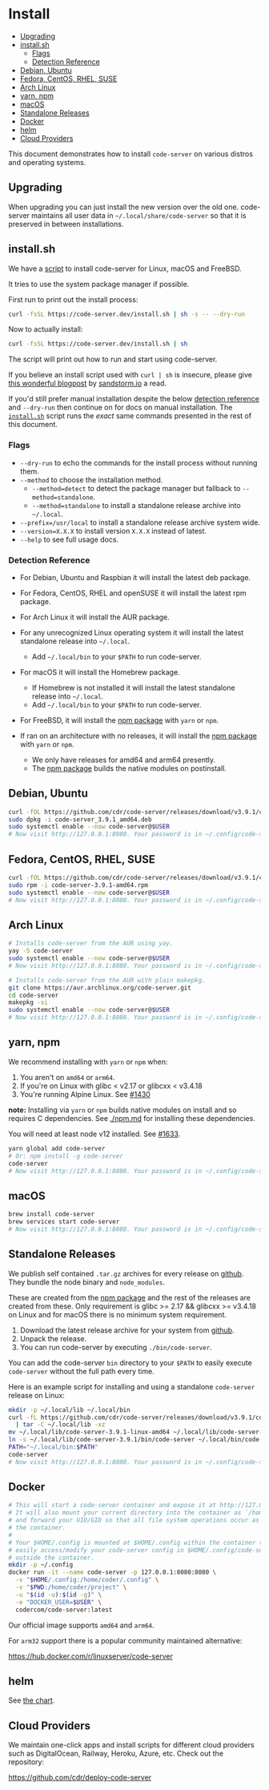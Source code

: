 <!-- START doctoc generated TOC please keep comment here to allow auto update -->
<!-- DON'T EDIT THIS SECTION, INSTEAD RE-RUN doctoc TO UPDATE -->
# Install

- [Upgrading](#upgrading)
- [install.sh](#installsh)
  - [Flags](#flags)
  - [Detection Reference](#detection-reference)
- [Debian, Ubuntu](#debian-ubuntu)
- [Fedora, CentOS, RHEL, SUSE](#fedora-centos-rhel-suse)
- [Arch Linux](#arch-linux)
- [yarn, npm](#yarn-npm)
- [macOS](#macos)
- [Standalone Releases](#standalone-releases)
- [Docker](#docker)
- [helm](#helm)
- [Cloud Providers](#cloud-providers)

<!-- END doctoc generated TOC please keep comment here to allow auto update -->

This document demonstrates how to install `code-server` on
various distros and operating systems.

## Upgrading

When upgrading you can just install the new version over the old one. code-server
maintains all user data in `~/.local/share/code-server` so that it is preserved in between
installations.

## install.sh

We have a [script](../install.sh) to install code-server for Linux, macOS and FreeBSD.

It tries to use the system package manager if possible.

First run to print out the install process:

```bash
curl -fsSL https://code-server.dev/install.sh | sh -s -- --dry-run
```

Now to actually install:

```bash
curl -fsSL https://code-server.dev/install.sh | sh
```

The script will print out how to run and start using code-server.

If you believe an install script used with `curl | sh` is insecure, please give
[this wonderful blogpost](https://sandstorm.io/news/2015-09-24-is-curl-bash-insecure-pgp-verified-install) by
[sandstorm.io](https://sandstorm.io) a read.

If you'd still prefer manual installation despite the below [detection reference](#detection-reference) and `--dry-run`
then continue on for docs on manual installation. The [`install.sh`](../install.sh) script runs the _exact_ same
commands presented in the rest of this document.

### Flags

- `--dry-run` to echo the commands for the install process without running them.
- `--method` to choose the installation method.
  - `--method=detect` to detect the package manager but fallback to `--method=standalone`.
  - `--method=standalone` to install a standalone release archive into `~/.local`.
- `--prefix=/usr/local` to install a standalone release archive system wide.
- `--version=X.X.X` to install version `X.X.X` instead of latest.
- `--help` to see full usage docs.

### Detection Reference

- For Debian, Ubuntu and Raspbian it will install the latest deb package.
- For Fedora, CentOS, RHEL and openSUSE it will install the latest rpm package.
- For Arch Linux it will install the AUR package.
- For any unrecognized Linux operating system it will install the latest standalone release into `~/.local`.

  - Add `~/.local/bin` to your `$PATH` to run code-server.

- For macOS it will install the Homebrew package.

  - If Homebrew is not installed it will install the latest standalone release into `~/.local`.
  - Add `~/.local/bin` to your `$PATH` to run code-server.

- For FreeBSD, it will install the [npm package](#yarn-npm) with `yarn` or `npm`.

- If ran on an architecture with no releases, it will install the [npm package](#yarn-npm) with `yarn` or `npm`.
  - We only have releases for amd64 and arm64 presently.
  - The [npm package](#yarn-npm) builds the native modules on postinstall.

## Debian, Ubuntu

```bash
curl -fOL https://github.com/cdr/code-server/releases/download/v3.9.1/code-server_3.9.1_amd64.deb
sudo dpkg -i code-server_3.9.1_amd64.deb
sudo systemctl enable --now code-server@$USER
# Now visit http://127.0.0.1:8080. Your password is in ~/.config/code-server/config.yaml
```

## Fedora, CentOS, RHEL, SUSE

```bash
curl -fOL https://github.com/cdr/code-server/releases/download/v3.9.1/code-server-3.9.1-amd64.rpm
sudo rpm -i code-server-3.9.1-amd64.rpm
sudo systemctl enable --now code-server@$USER
# Now visit http://127.0.0.1:8080. Your password is in ~/.config/code-server/config.yaml
```

## Arch Linux

```bash
# Installs code-server from the AUR using yay.
yay -S code-server
sudo systemctl enable --now code-server@$USER
# Now visit http://127.0.0.1:8080. Your password is in ~/.config/code-server/config.yaml
```

```bash
# Installs code-server from the AUR with plain makepkg.
git clone https://aur.archlinux.org/code-server.git
cd code-server
makepkg -si
sudo systemctl enable --now code-server@$USER
# Now visit http://127.0.0.1:8080. Your password is in ~/.config/code-server/config.yaml
```

## yarn, npm

We recommend installing with `yarn` or `npm` when:

1. You aren't on `amd64` or `arm64`.
2. If you're on Linux with glibc < v2.17 or glibcxx < v3.4.18
3. You're running Alpine Linux. See [#1430](https://github.com/cdr/code-server/issues/1430#issuecomment-629883198)

**note:** Installing via `yarn` or `npm` builds native modules on install and so requires C dependencies.
See [./npm.md](./npm.md) for installing these dependencies.

You will need at least node v12 installed. See [#1633](https://github.com/cdr/code-server/issues/1633).

```bash
yarn global add code-server
# Or: npm install -g code-server
code-server
# Now visit http://127.0.0.1:8080. Your password is in ~/.config/code-server/config.yaml
```

## macOS

```bash
brew install code-server
brew services start code-server
# Now visit http://127.0.0.1:8080. Your password is in ~/.config/code-server/config.yaml
```

## Standalone Releases

We publish self contained `.tar.gz` archives for every release on [github](https://github.com/cdr/code-server/releases).
They bundle the node binary and `node_modules`.

These are created from the [npm package](#yarn-npm) and the rest of the releases are created from these.
Only requirement is glibc >= 2.17 && glibcxx >= v3.4.18 on Linux and for macOS there is no minimum system requirement.

1. Download the latest release archive for your system from [github](https://github.com/cdr/code-server/releases).
2. Unpack the release.
3. You can run code-server by executing `./bin/code-server`.

You can add the code-server `bin` directory to your `$PATH` to easily execute `code-server`
without the full path every time.

Here is an example script for installing and using a standalone `code-server` release on Linux:

```bash
mkdir -p ~/.local/lib ~/.local/bin
curl -fL https://github.com/cdr/code-server/releases/download/v3.9.1/code-server-3.9.1-linux-amd64.tar.gz \
  | tar -C ~/.local/lib -xz
mv ~/.local/lib/code-server-3.9.1-linux-amd64 ~/.local/lib/code-server-3.9.1
ln -s ~/.local/lib/code-server-3.9.1/bin/code-server ~/.local/bin/code-server
PATH="~/.local/bin:$PATH"
code-server
# Now visit http://127.0.0.1:8080. Your password is in ~/.config/code-server/config.yaml
```

## Docker

```bash
# This will start a code-server container and expose it at http://127.0.0.1:8080.
# It will also mount your current directory into the container as `/home/coder/project`
# and forward your UID/GID so that all file system operations occur as your user outside
# the container.
#
# Your $HOME/.config is mounted at $HOME/.config within the container to ensure you can
# easily access/modify your code-server config in $HOME/.config/code-server/config.json
# outside the container.
mkdir -p ~/.config
docker run -it --name code-server -p 127.0.0.1:8080:8080 \
  -v "$HOME/.config:/home/coder/.config" \
  -v "$PWD:/home/coder/project" \
  -u "$(id -u):$(id -g)" \
  -e "DOCKER_USER=$USER" \
  codercom/code-server:latest
```

Our official image supports `amd64` and `arm64`.

For `arm32` support there is a popular community maintained alternative:

https://hub.docker.com/r/linuxserver/code-server

## helm

See [the chart](../ci/helm-chart).

## Cloud Providers

We maintain one-click apps and install scripts for different cloud providers such as DigitalOcean, Railway, Heroku, Azure, etc. Check out the repository:

https://github.com/cdr/deploy-code-server
